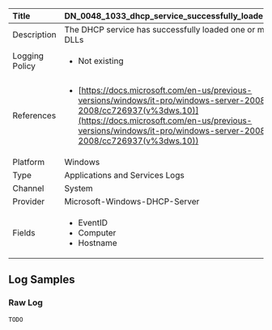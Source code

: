 | Title          | DN_0048_1033_dhcp_service_successfully_loaded_callout_dlls                                                                                                      |
|:---------------|:-----------------------------------------------------------------------------------------------------------------|
| Description    | The DHCP service has successfully loaded one or more callout DLLs                                                                                                |
| Logging Policy | <ul><li> Not existing </li></ul> |
| References     | <ul><li>[https://docs.microsoft.com/en-us/previous-versions/windows/it-pro/windows-server-2008-R2-and-2008/cc726937(v%3dws.10)](https://docs.microsoft.com/en-us/previous-versions/windows/it-pro/windows-server-2008-R2-and-2008/cc726937(v%3dws.10))</li></ul>                                  |
| Platform       | Windows   |
| Type           | Applications and Services Logs 		| 
| Channel        | System    |
| Provider       | Microsoft-Windows-DHCP-Server   |
| Fields         | <ul><li>EventID</li><li>Computer</li><li>Hostname</li></ul>                                               |


## Log Samples

### Raw Log

```
TODO

```




